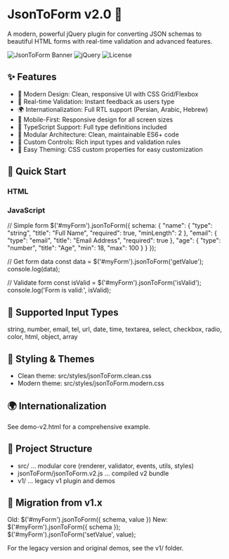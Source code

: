 # JsonToForm v2.0 🚀

A modern, powerful jQuery plugin for converting JSON schemas to beautiful HTML forms with real-time validation and advanced features.

![JsonToForm Banner](https://img.shields.io/badge/JsonToForm-v2.0-blue?style=for-the-badge) ![jQuery](https://img.shields.io/badge/jQuery-3.x+-yellow?style=for-the-badge) ![License](https://img.shields.io/badge/License-MIT-green?style=for-the-badge)

## ✨ Features

- 🎨 Modern Design: Clean, responsive UI with CSS Grid/Flexbox
- 🔄 Real-time Validation: Instant feedback as users type
- 🌍 Internationalization: Full RTL support (Persian, Arabic, Hebrew)
- 📱 Mobile-First: Responsive design for all screen sizes
- 🎯 TypeScript Support: Full type definitions included
- 🧩 Modular Architecture: Clean, maintainable ES6+ code
- 🧪 Custom Controls: Rich input types and validation rules
- 🔧 Easy Theming: CSS custom properties for easy customization

## 🚀 Quick Start

### HTML
<!DOCTYPE html>
<html>
<head>
	<script src="jquery/jquery.min.js"></script>
	<script src="jsonToForm/jsonToForm.v2.js"></script>
	<link href="src/styles/jsonToForm.clean.css" rel="stylesheet" />
	<!-- Or: <link href="src/styles/jsonToForm.modern.css" rel="stylesheet" /> -->
	<!-- RTL? Add dir="rtl" to body or container. -->
  </head>
<body>
	<div id="myForm"></div>
</body>
</html>

### JavaScript
// Simple form
$('#myForm').jsonToForm({
	schema: {
		"name": {
			"type": "string",
			"title": "Full Name",
			"required": true,
			"minLength": 2
		},
		"email": {
			"type": "email",
			"title": "Email Address",
			"required": true
		},
		"age": {
			"type": "number",
			"title": "Age",
			"min": 18,
			"max": 100
		}
	}
});

// Get form data
const data = $('#myForm').jsonToForm('getValue');
console.log(data);

// Validate form
const isValid = $('#myForm').jsonToForm('isValid');
console.log('Form is valid:', isValid);

## 🧾 Supported Input Types

string, number, email, tel, url, date, time, textarea, select, checkbox, radio, color, html, object, array

## 🎨 Styling & Themes

- Clean theme: src/styles/jsonToForm.clean.css
- Modern theme: src/styles/jsonToForm.modern.css

## 🌍 Internationalization

See demo-v2.html for a comprehensive example.

## 🧩 Project Structure

- src/ … modular core (renderer, validator, events, utils, styles)
- jsonToForm/jsonToForm.v2.js … compiled v2 bundle
- v1/ … legacy v1 plugin and demos

## 🔁 Migration from v1.x

Old: $('#myForm').jsonToForm({ schema, value })
New: $('#myForm').jsonToForm({ schema }); $('#myForm').jsonToForm('setValue', value);

For the legacy version and original demos, see the v1/ folder.


